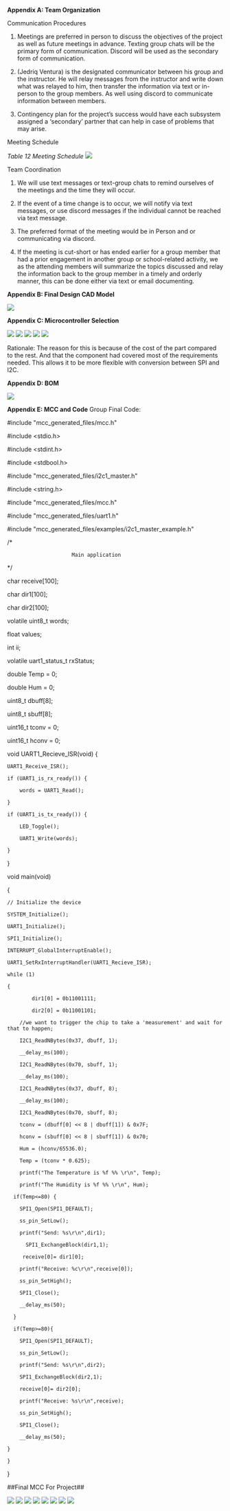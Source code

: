 **Appendix A: Team Organization**

Communication Procedures

1. Meetings are preferred in person to discuss the objectives of the project as well as future meetings in advance. Texting group chats will be the primary form of communication. Discord will be used as the secondary form of communication. 

2. (Jedriq Ventura) is the designated communicator between his group and the instructor. He will relay messages from the instructor and write down what was relayed to him, then transfer the information via text or in-person to the group members. As well using discord to communicate information between members. 

3. Contingency plan for the project’s success would have each subsystem assigned a ‘secondary’ partner that can help in case of problems that may arise.

Meeting Schedule

 *Table 12*
 *Meeting Schedule*
<img src="photosandvideos/Meeting Schedule.png">

Team Coordination

1. We will use text messages or text-group chats to remind ourselves of the meetings and the time they will occur.

2. If the event of a time change is to occur, we will notify via text messages, or use discord messages if the individual cannot be reached via text message. 

3. The preferred format of the meeting would be in Person and or communicating via discord.

4. If the meeting is cut-short or has ended earlier for a group member that had a prior engagement in another group or school-related activity, we as the attending members will summarize the topics discussed and relay the information back to the group member in a timely and orderly manner, this can be done either via text or email documenting.

**Appendix B: Final Design CAD Model**

<img src="photosandvideos/314_FINAL_RENDER.jfif">

**Appendix C: Microcontroller Selection**

<img src="photosandvideos/Microcontroller Selection 1.png">
<img src="photosandvideos/Microcontroller Selection 2.png">
<img src="photosandvideos/Microcontroller Selection 3.png">
<img src="photosandvideos/Microcontroller Selection 4.png">
<img src="photosandvideos/Microcontroller Selection 5.png">

Rationale: The reason for this is because of the cost of the part compared to the rest. And that the component had covered most of the requirements needed. This allows it to be more flexible with conversion between SPI and I2C. 

**Appendix D: BOM**

<img src="photosandvideos/BOM.png">

**Appendix E: MCC and Code**
Group Final Code:

#include "mcc_generated_files/mcc.h"

#include <stdio.h>

#include <stdint.h>

#include <stdbool.h>

#include "mcc_generated_files/i2c1_master.h"

#include <string.h>

#include "mcc_generated_files/mcc.h"

#include "mcc_generated_files/uart1.h"

#include "mcc_generated_files/examples/i2c1_master_example.h"

/*

                         Main application
                         
 */
 
char receive[100];

char dir1[100];

char dir2[100];

volatile uint8_t words; 

float values;

int ii;

volatile uart1_status_t rxStatus;

double Temp = 0;

double Hum = 0;

uint8_t dbuff[8];

uint8_t sbuff[8];

uint16_t tconv = 0;

uint16_t hconv = 0;

void UART1_Recieve_ISR(void) {

    UART1_Receive_ISR();
    
    if (UART1_is_rx_ready()) {
    
        words = UART1_Read();
        
    }
    
    if (UART1_is_tx_ready()) {
    
        LED_Toggle();
        
        UART1_Write(words);
        
    }
    
}

void main(void)

{

    // Initialize the device
    
    SYSTEM_Initialize();
    
    UART1_Initialize();
    
    SPI1_Initialize();
    
    INTERRUPT_GlobalInterruptEnable();
    
    UART1_SetRxInterruptHandler(UART1_Recieve_ISR);
    
    while (1)
    
    {
    
            dir1[0] = 0b11001111;
            
            dir2[0] = 0b11001101;
            
        //we want to trigger the chip to take a 'measurement' and wait for that to happen;
        
        I2C1_ReadNBytes(0x37, dbuff, 1);
        
        __delay_ms(100);
        
        I2C1_ReadNBytes(0x70, sbuff, 1);
        
        __delay_ms(100); 
        
        I2C1_ReadNBytes(0x37, dbuff, 8);
        
        __delay_ms(100);
        
        I2C1_ReadNBytes(0x70, sbuff, 8);
        
        tconv = (dbuff[0] << 8 | dbuff[1]) & 0x7F;
        
        hconv = (sbuff[0] << 8 | sbuff[1]) & 0x70;
        
        Hum = (hconv/65536.0);
        
        Temp = (tconv * 0.625);
        
        printf("The Temperature is %f %% \r\n", Temp);
        
        printf("The Humidity is %f %% \r\n", Hum);
        
      if(Temp<=80) { 
      
        SPI1_Open(SPI1_DEFAULT);
        
        ss_pin_SetLow();
        
        printf("Send: %s\r\n",dir1);
        
          SPI1_ExchangeBlock(dir1,1);
          
         receive[0]= dir1[0];
         
        printf("Receive: %c\r\n",receive[0]);
        
        ss_pin_SetHigh();
        
        SPI1_Close();
        
        __delay_ms(50);
        
      }
      
      if(Temp>=80){
      
        SPI1_Open(SPI1_DEFAULT);
        
        ss_pin_SetLow();
        
        printf("Send: %s\r\n",dir2);
        
        SPI1_ExchangeBlock(dir2,1);
        
        receive[0]= dir2[0];
        
        printf("Receive: %s\r\n",receive);
        
        ss_pin_SetHigh();
        
        SPI1_Close();
        
        __delay_ms(50);
        
    }    
    
    }
    
}

##Final MCC For Project##

<img src="photosandvideos/pin package.png">
<img src="photosandvideos/pin manager.png">
<img src="photosandvideos/interrupt.png">
<img src="photosandvideos/system.png">
<img src="photosandvideos/I2C.png">
<img src="photosandvideos/SPI.png">
<img src="photosandvideos/UART.png">
<img src="photosandvideos/Pin module.png">
